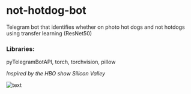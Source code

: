 # not-hotdog-bot

Telegram bot that identifies whether on photo hot dogs and not hotdogs using transfer learning (ResNet50)

### Libraries: 
pyTelegramBotAPI, torch, torchvision, pillow

*Inspired by the HBO show Silicon Valley*

![text](https://miro.medium.com/max/4320/1*FZSvtomVWXV6hQp1Mkdk3A.png)
